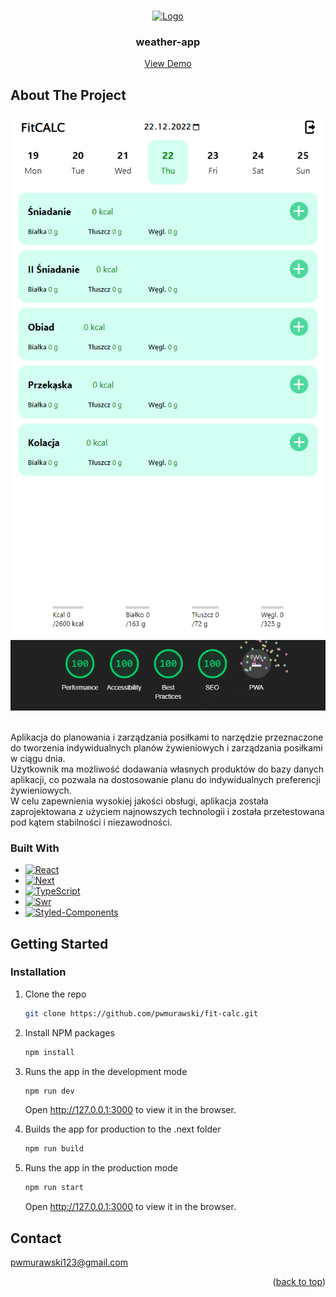 <a name="readme-top"></a>

<!-- PROJECT LOGO -->
<br />
<div align="center">
  <a href="https://fitcalc.online">
    <img src="public/favicon.ico" alt="Logo" width="80" height="80">
  </a>

  <h3 align="center">weather-app</h3>

  <p align="center">
    <a href="https://fitcalc.online">View Demo</a>
  </p>
</div>

<!-- ABOUT THE PROJECT -->
## About The Project

 <div align="center">
    <img src="README_IMG/fitcalc.online.png" alt="fitcalc.online" />
 </div>
 <div align="center">
    <img src="README_IMG/Lighthouse.png" alt="Lighthouse" />
 </div>
 
 <br/>
 
Aplikacja do planowania i zarządzania posiłkami to narzędzie przeznaczone do tworzenia indywidualnych planów żywieniowych i zarządzania posiłkami w ciągu dnia.
<br/>
Użytkownik ma możliwość dodawania własnych produktów do bazy danych aplikacji, co pozwala na dostosowanie planu do indywidualnych preferencji żywieniowych. 
<br/>
W celu zapewnienia wysokiej jakości obsługi, aplikacja została zaprojektowana z użyciem najnowszych technologii i została przetestowana pod kątem stabilności i niezawodności.

### Built With

* [![React][React.js]][React-url]
* [![Next][Next]][Next-url]
* [![TypeScript][TypeScript.ts]][TypeScript-url]
* [![Swr][Swr]][Swr-url]
* [![Styled-Components][Styled-Components]][Styled-Components-url]

<!-- GETTING STARTED -->
## Getting Started

### Installation

1. Clone the repo
   ```sh
   git clone https://github.com/pwmurawski/fit-calc.git
   ```
2. Install NPM packages
   ```sh
   npm install
   ```
3. Runs the app in the development mode
   ```sh
   npm run dev
   ```
   Open http://127.0.0.1:3000 to view it in the browser.
   
4. Builds the app for production to the .next folder
   ```sh
   npm run build
   ```
5. Runs the app in the production mode
   ```sh
   npm run start
   ```
   Open http://127.0.0.1:3000 to view it in the browser.

<!-- CONTACT -->
## Contact

pwmurawski123@gmail.com

<p align="right">(<a href="#readme-top">back to top</a>)</p>

<!-- MARKDOWN LINKS & IMAGES -->
[React.js]: https://img.shields.io/badge/React-20232A?style=for-the-badge&logo=react&logoColor=61DAFB
[React-url]: https://reactjs.org/
[TypeScript.ts]: https://img.shields.io/badge/TypeScript-20232A?style=for-the-badge&logo=typescript&logoColor=3791d2
[TypeScript-url]: https://www.typescriptlang.org
[React-Leaflet.js]: https://img.shields.io/badge/React%20Leaflet-20232A?style=for-the-badge&logo=Leaflet&logoColor=4dcb9b
[React-Leaflet-url]: https://react-leaflet.js.org
[Styled-Components]: https://img.shields.io/badge/Styled%20Components-20232A?style=for-the-badge&logo=Styled%20Components&logoColor=e9cd16
[Styled-Components-url]: https://styled-components.com
[Next]: https://img.shields.io/badge/next-20232A?style=for-the-badge&logo=next&logoColor=e9cd16
[Next-url]: https://nextjs.org
[Swr]: https://img.shields.io/badge/SWR-20232A?style=for-the-badge&logo=SWR&logoColor=e9cd16
[Swr-url]: https://swr.vercel.app
